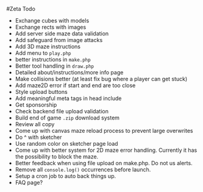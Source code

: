 #Zeta Todo

- Exchange cubes with models
- Exchange rects with images
- Add server side maze data validation
- Add safeguard from image attacks
- Add 3D maze instructions
- Add menu to `play.php`
- better instructions in `make.php`
- Better tool handling in `draw.php`
- Detailed about/instructions/more info page
- Make collisions better (at least fix bug where a player can get stuck)
- Add maze2D error if start and end are too close
- Style upload buttons
- Add meaningful meta tags in head include
- Get sponsorship
- Check backend file upload validation
- Build end of game `.zip` download system
- Review all copy
- Come up with canvas maze reload process to prevent large overwrites
- Do ^ with sketcher
- Use random color on sketcher page load
- Come up with better system for 2D maze error handling. Currently it has the possibility to block the maze.
- Better feedback when using file upload on make.php. Do not us alerts.
- Remove all `console.log()` occurrences before launch.
- Setup a cron job to auto back things up.
- FAQ page?